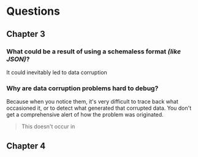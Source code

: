 # Questions 

## Chapter 3
### What could be a result of using a schemaless format _(like JSON)_?
It could inevitably led to data corruption

### Why are data corruption problems hard to debug?
Because when you notice them, it's very difficult to trace back what occasioned it, or to detect what generated that corrupted data.
You don't get a comprehensive alert of how the problem was originated.

> This doesn't occur in 

### 
## Chapter 4
<!--stackedit_data:
eyJoaXN0b3J5IjpbMjM2NjA1MzY1XX0=
-->